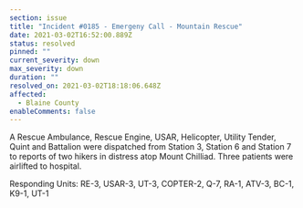 ```yaml
---
section: issue
title: "Incident #0185 - Emergeny Call - Mountain Rescue"
date: 2021-03-02T16:52:00.889Z
status: resolved
pinned: ""
current_severity: down
max_severity: down
duration: ""
resolved_on: 2021-03-02T18:18:06.648Z
affected:
  - Blaine County
enableComments: false
---
```

A Rescue Ambulance, Rescue Engine, USAR, Helicopter, Utility Tender, Quint and Battalion were dispatched from Station 3, Station 6 and Station 7 to reports of two hikers in distress atop Mount Chilliad. Three patients were airlifted to hospital.

Responding Units: RE-3, USAR-3, UT-3, COPTER-2, Q-7, RA-1, ATV-3, BC-1, K9-1, UT-1